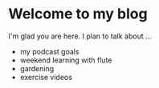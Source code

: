 # Welcome to my blog

I'm glad you are here. I plan to talk about ...
- my podcast goals
- weekend learning with flute
- gardening
- exercise videos
